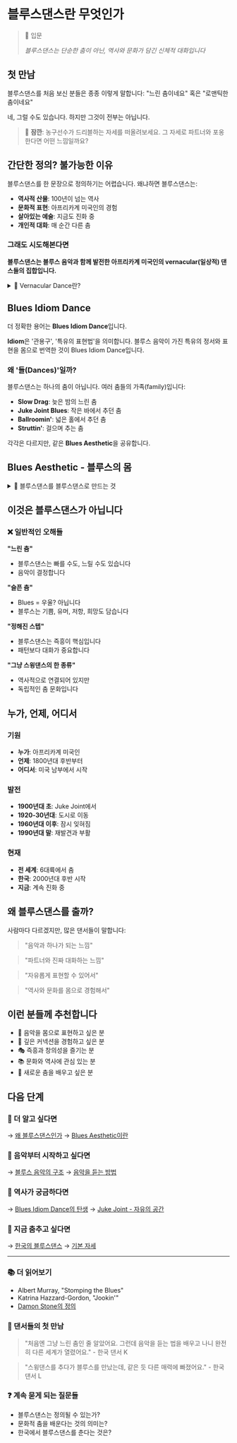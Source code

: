 # 블루스댄스란 무엇인가

> 🌱 입문
> 
> *블루스댄스는 단순한 춤이 아닌, 역사와 문화가 담긴 신체적 대화입니다*

## 첫 만남

블루스댄스를 처음 보신 분들은 종종 이렇게 말합니다:
"느린 춤이네요" 혹은 "로맨틱한 춤이네요"

네, 그럴 수도 있습니다.
하지만 그것이 전부는 아닙니다.

> 💭 **잠깐**: 농구선수가 드리블하는 자세를 떠올려보세요. 
> 그 자세로 파트너와 포옹한다면 어떤 느낌일까요?

## 간단한 정의? 불가능한 이유

블루스댄스를 한 문장으로 정의하기는 어렵습니다.
왜냐하면 블루스댄스는:

- **역사적 산물**: 100년이 넘는 역사
- **문화적 표현**: 아프리카계 미국인의 경험
- **살아있는 예술**: 지금도 진화 중
- **개인적 대화**: 매 순간 다른 춤

### 그래도 시도해본다면

**블루스댄스는 블루스 음악과 함께 발전한 아프리카계 미국인의 vernacular(일상적) 댄스들의 집합입니다.**

<details>
<summary>🌿 Vernacular Dance란?</summary>

Vernacular는 '토착의', '일상의'라는 뜻입니다.
- 춤 학원에서 배운 것이 아닌
- 커뮤니티에서 자연스럽게 발생한
- 일상 속에서 춰지던
- 세대를 거쳐 전해진

이런 춤을 vernacular dance라고 합니다.

</details>

## Blues Idiom Dance

더 정확한 용어는 **Blues Idiom Dance**입니다.

**Idiom**은 '관용구', '특유의 표현법'을 의미합니다.
블루스 음악이 가진 특유의 정서와 표현을
몸으로 번역한 것이 Blues Idiom Dance입니다.

### 왜 '들(Dances)'일까?

블루스댄스는 하나의 춤이 아닙니다.
여러 춤들의 가족(family)입니다:

- **Slow Drag**: 늦은 밤의 느린 춤
- **Juke Joint Blues**: 작은 바에서 추던 춤
- **Ballroomin'**: 넓은 홀에서 추던 춤
- **Struttin'**: 걸으며 추는 춤

각각은 다르지만, 같은 **Blues Aesthetic**을 공유합니다.

## Blues Aesthetic - 블루스의 몸

<details>
<summary>🌳 블루스댄스를 블루스댄스로 만드는 것</summary>

### 신체적 특징
- **Athletic Posture**: 운동선수의 준비 자세
- **Grounded**: 땅과 연결된 움직임
- **Asymmetry**: 의도적 비대칭
- **Polycentrism**: 다중심적 움직임
- **Polyrhythm**: 다층적 리듬 표현

### 철학적 특징
- **Improvisation**: 즉흥성
- **Conversation**: 대화로서의 춤
- **Individual within Community**: 공동체 속 개인
- **Cool & Hot**: 여유와 열정의 공존

[Blues Aesthetic 자세히 보기](/aesthetic/what-is-blues-aesthetic.md)

</details>

## 이것은 블루스댄스가 아닙니다

### ❌ 일반적인 오해들

**"느린 춤"**
- 블루스댄스는 빠를 수도, 느릴 수도 있습니다
- 음악이 결정합니다

**"슬픈 춤"**
- Blues = 우울? 아닙니다
- 블루스는 기쁨, 유머, 저항, 희망도 담습니다

**"정해진 스텝"**
- 블루스댄스는 즉흥이 핵심입니다
- 패턴보다 대화가 중요합니다

**"그냥 스윙댄스의 한 종류"**
- 역사적으로 연결되어 있지만
- 독립적인 춤 문화입니다

## 누가, 언제, 어디서

### 기원
- **누가**: 아프리카계 미국인
- **언제**: 1800년대 후반부터
- **어디서**: 미국 남부에서 시작

### 발전
- **1900년대 초**: Juke Joint에서
- **1920-30년대**: 도시로 이동
- **1960년대 이후**: 잠시 잊혀짐
- **1990년대 말**: 재발견과 부활

### 현재
- **전 세계**: 6대륙에서 춤
- **한국**: 2000년대 후반 시작
- **지금**: 계속 진화 중

## 왜 블루스댄스를 출까?

사람마다 다르겠지만, 많은 댄서들이 말합니다:

> "음악과 하나가 되는 느낌"

> "파트너와 진짜 대화하는 느낌"

> "자유롭게 표현할 수 있어서"

> "역사와 문화를 몸으로 경험해서"

## 이런 분들께 추천합니다

- 🎵 음악을 몸으로 표현하고 싶은 분
- 🤝 깊은 커넥션을 경험하고 싶은 분
- 🎭 즉흥과 창의성을 즐기는 분
- 📚 문화와 역사에 관심 있는 분
- 💃 새로운 춤을 배우고 싶은 분

## 다음 단계

### 🌱 더 알고 싶다면
→ [왜 블루스댄스인가](/overview/why-blues-dance.md)
→ [Blues Aesthetic이란](/aesthetic/what-is-blues-aesthetic.md)

### 🎵 음악부터 시작하고 싶다면
→ [블루스 음악의 구조](/music/structure.md)
→ [음악을 듣는 방법](/music/how-to-listen.md)

### 📖 역사가 궁금하다면
→ [Blues Idiom Dance의 탄생](/history/blues-idiom-dance.md)
→ [Juke Joint - 자유의 공간](/history/juke-joint.md)

### 💃 지금 춤추고 싶다면
→ [한국의 블루스댄스](/contemporary/korea-blues.md)
→ [기본 자세](/practice/basic-posture.md)

---

### 📚 더 읽어보기
- Albert Murray, "Stomping the Blues"
- Katrina Hazzard-Gordon, "Jookin'"
- [Damon Stone의 정의](https://damonstone.dance)

### 💬 댄서들의 첫 만남

> "처음엔 그냥 느린 춤인 줄 알았어요. 
> 그런데 음악을 듣는 법을 배우고 나니 
> 완전히 다른 세계가 열렸어요." - 한국 댄서 K

> "스윙댄스를 추다가 블루스를 만났는데,
> 같은 듯 다른 매력에 빠졌어요." - 한국 댄서 L

### ❓ 계속 묻게 되는 질문들

- 블루스댄스는 정의될 수 있는가?
- 문화적 춤을 배운다는 것의 의미는?
- 한국에서 블루스댄스를 춘다는 것은?
